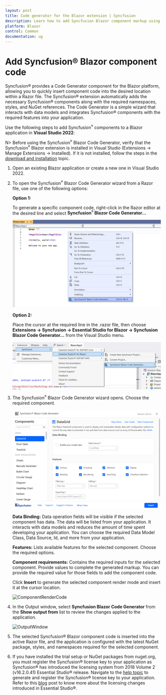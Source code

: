 ```yaml
---
layout: post
title: Code generator for the Blazor extension | Syncfusion
description: Learn how to add Syncfusion Blazor component markup using the Code Generator in the Syncfusion Blazor extension for Visual Studio. Explore to more details.
platform: Blazor
control: Common
documentation: ug
---
```


# Add Syncfusion® Blazor component code

Syncfusion® provides a Code Generator component for the Blazor platform, allowing you to quickly insert component code into the desired location within a Razor file. The Syncfusion® extension automatically adds the necessary Syncfusion® components along with the required namespaces, styles, and NuGet references. The Code Generator is a simple wizard that interacts with data models and integrates Syncfusion® components with the required features into your application.

Use the following steps to add Syncfusion<sup style="font-size:70%">&reg;</sup> components to a Blazor application in **Visual Studio 2022**:

N> Before using the Syncfusion<sup style="font-size:70%">&reg;</sup> Blazor Code Generator, verify that the Syncfusion<sup style="font-size:70%">&reg;</sup> Blazor extension is installed in Visual Studio (Extensions -> Manage Extensions -> Installed). If it is not installed, follow the steps in the [download and installation](download-and-installation) topic.

1. Open an existing Blazor application or create a new one in Visual Studio 2022.

2. To open the Syncfusion<sup style="font-size:70%">&reg;</sup> Blazor Code Generator wizard from a Razor file, use one of the following options:

    **Option 1:**

    To generate a specific component code, right-click in the Razor editor at the desired line and select **Syncfusion<sup style="font-size:70%">&reg;</sup> Blazor Code Generator...**

    ![CodeGeneratorCommand](images/Code-Generator-Command.PNG)

    **Option 2:**

    Place the cursor at the required line in the .razor file, then choose **Extensions -> Syncfusion -> Essential Studio for Blazor -> Syncfusion Blazor Code Generator…** from the Visual Studio menu.

    ![CodeGeneratorMenu](images/Code-Generator-Menu.PNG)

3. The Syncfusion<sup style="font-size:70%">&reg;</sup> Blazor Code Generator wizard opens. Choose the required component.

    ![CodeGeneratorWizard](images/Code-Generator-MainWizard.png)

    **Data Binding:** Data operation fields will be visible if the selected component has data. The data will be listed from your application. It interacts with data models and reduces the amount of time spent developing your application. You can choose the required Data Model Class, Data Source, Id, and more from your application.

    **Features:** Lists available features for the selected component. Choose the required options.

    **Component requirements:** Contains the required inputs for the selected component. Provide values to complete the generated markup. You can provide the required value for those fields to add the component code.

    Click **Insert** to generate the selected component render mode and insert it at the cursor location.

    ![ComponentRenderCode](images/Code-Generator-ComponentRenderCode.PNG)

4. In the Output window, select **Syncfusion Blazor Code Generator** from the **Show output from** list to review the changes applied to the application.

    ![OutputWindow](images/Code-Generator-OutputWindow.PNG)

5. The selected Syncfusion® Blazor component code is inserted into the active Razor file, and the application is configured with the latest NuGet package, styles, and namespaces required for the selected component.

6. If you have installed the trial setup or NuGet packages from nuget.org, you must register the Syncfusion® license key to your application as Syncfusion® has introduced the licensing system from 2018 Volume 2 (v16.2.0.41) Essential Studio® release. Navigate to the [help topic](https://help.syncfusion.com/common/essential-studio/licensing/overview#how-to-generate-syncfusion-license-key) to generate and register the Syncfusion® license key to your application. Refer to this [blog](https://www.syncfusion.com/blogs/post/whats-new-in-2018-volume-2) post to know more about the licensing changes introduced in Essential Studio®.
